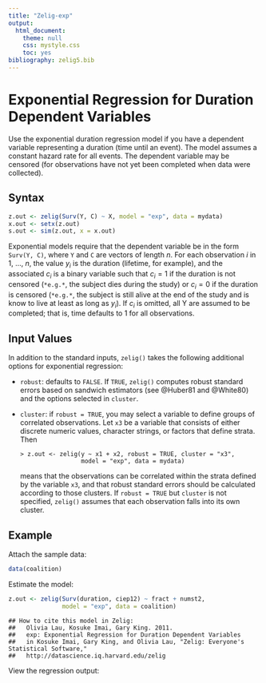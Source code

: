 ```yaml
---
title: "Zelig-exp"
output:
  html_document:
    theme: null
    css: mystyle.css
    toc: yes
bibliography: zelig5.bib
---
```


<!--
%\VignetteEngine{knitr::knitr}
%\VignetteIndexEntry{Model: Zelig-exp}
-->

# Exponential Regression for Duration Dependent Variables

Use the exponential duration regression model if you have a dependent
variable representing a duration (time until an event). The model
assumes a constant hazard rate for all events. The dependent variable
may be censored (for observations have not yet been completed when data
were collected).

## Syntax


```r
z.out <- zelig(Surv(Y, C) ~ X, model = "exp", data = mydata)
x.out <- setx(z.out)
s.out <- sim(z.out, x = x.out)
```

Exponential models require that the dependent variable be in the form
`Surv(Y, C)`, where `Y` and `C` are
vectors of length $n$. For each observation $i$ in 1, …, $n$, the value
$y_i$ is the duration (lifetime, for example), and the associated $c_i$
is a binary variable such that $c_i = 1$ if the duration is not censored
(`*e.g.*`, the subject dies during the study) or $c_i = 0$ if
the duration is censored (`*e.g.*`, the subject is still
alive at the end of the study and is know to live at least as long as
$y_i$). If $c_i$ is omitted, all Y are assumed to be completed; that is,
time defaults to 1 for all observations.

## Input Values

In addition to the standard inputs, `zelig()` takes the
following additional options for exponential regression:

-   `robust`: defaults to `FALSE`. If
    `TRUE`, `zelig()` computes robust standard
    errors based on sandwich estimators (see @Huber81 and @White80) and
    the options selected in `cluster`.

-   `cluster`: if `robust = TRUE`, you may select
    a variable to define groups of correlated observations. Let
    `x3` be a variable that consists of either discrete
    numeric values, character strings, or factors that define strata.
    Then

        > z.out <- zelig(y ~ x1 + x2, robust = TRUE, cluster = "x3", 
                         model = "exp", data = mydata)

    means that the observations can be correlated within the strata
    defined by the variable `x3`, and that robust standard
    errors should be calculated according to those clusters. If
    `robust = TRUE` but `cluster` is not
    specified, `zelig()` assumes that each observation falls
    into its own cluster.

## Example

Attach the sample data:




```r
data(coalition)
```

Estimate the model:


```r
z.out <- zelig(Surv(duration, ciep12) ~ fract + numst2,
               model = "exp", data = coalition)
```

```
## How to cite this model in Zelig:
##   Olivia Lau, Kosuke Imai, Gary King. 2011.
##   exp: Exponential Regression for Duration Dependent Variables
##   in Kosuke Imai, Gary King, and Olivia Lau, "Zelig: Everyone's Statistical Software,"
##   http://datascience.iq.harvard.edu/zelig
```

View the regression output:









